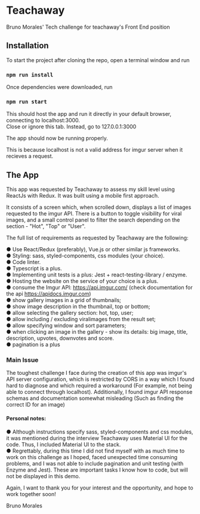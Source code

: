 # Teachaway

Bruno Morales' Tech challenge for teachaway's Front End position

## Installation

To start the project after cloning the repo, open a terminal window and run

### `npm run install`

Once dependencies were downloaded, run

### `npm run start`

This should host the app and run it directly in your default browser, connecting to localhost:3000. <br/>
Close or ignore this tab. Instead, go to 127.0.0.1:3000 <br/>

The app should now be running properly. <br/>

This is because localhost is not a valid address for imgur server when it recieves a request. <br/>

## The App

This app was requested by Teachaway to assess my skill level using ReactJs with Redux. It was built using a mobile first approach. <br/>

It consists of a screen which, when scrolled down, displays a list of images requested to the imgur API. There is a button to toggle visibility for viral images, and a small control panel to filter the search depending on the section - "Hot", "Top" or "User". <br/>

The full list of requirements as requested by Teachaway are the following: <br/>

● Use React/Redux (preferably), Vue.js or other similar js frameworks. <br/>
● Styling: sass, styled-components, css modules (your choice). <br/>
● Code linter. <br/>
● Typescript is a plus. <br/>
● Implementing unit tests is a plus: Jest + react-testing-library / enzyme. <br/>
● Hosting the website on the service of your choice is a plus. <br/>
● consume the Imgur API: https://api.imgur.com/ (check documentation for the api https://apidocs.imgur.com) <br/>
● show gallery images in a grid of thumbnails; <br/>
● show image description in the thumbnail, top or bottom; <br/>
● allow selecting the gallery section: hot, top, user; <br/>
● allow including / excluding viralimages from the result set; <br/>
● allow specifying window and sort parameters; <br/>
● when clicking an image in the gallery - show its details: big image, title, description, upvotes, downvotes and score. <br/>
● pagination is a plus <br/>

### Main Issue

The toughest challenge I face during the creation of this app was imgur's API server configuration, which is restricted by CORS in a way which I found hard to diagnose and which required a workaround (For example, not being able to connect through localhost).
Additionally, I found imgur API response schemas and documentation somewhat misleading (Such as finding the correct ID for an image)

#### Personal notes:

● Although instructions specify sass, styled-components and css modules, it was mentioned during the interview Teachaway uses Material UI for the code. Thus, I included Material UI to the stack. <br/>
● Regrettably, during this time I did not find myself with as much time to work on this challenge as I hoped, faced unexpected time consuming problems, and I was not able to include pagination and unit testing (with Enzyme and Jest). These are important tasks I know how to code, but will not be displayed in this demo. <br/>

Again, I want to thank you for your interest and the opportunity, and hope to work together soon! <br/>

Bruno Morales
